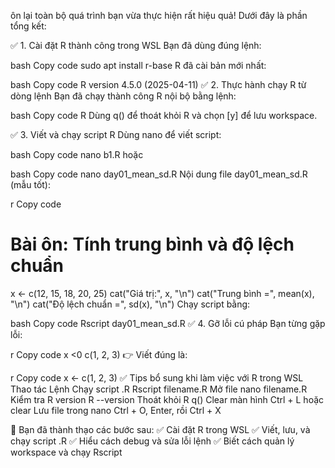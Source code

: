 ôn lại toàn bộ quá trình bạn vừa thực hiện rất hiệu quả! Dưới đây là phần tổng kết:

✅ 1. Cài đặt R thành công trong WSL
Bạn đã dùng đúng lệnh:

bash
Copy code
sudo apt install r-base
R đã cài bản mới nhất:

bash
Copy code
R version 4.5.0 (2025-04-11)
✅ 2. Thực hành chạy R từ dòng lệnh
Bạn đã chạy thành công R nội bộ bằng lệnh:

bash
Copy code
R
Dùng q() để thoát khỏi R và chọn [y] để lưu workspace.

✅ 3. Viết và chạy script R
Dùng nano để viết script:

bash
Copy code
nano b1.R
hoặc

bash
Copy code
nano day01_mean_sd.R
Nội dung file day01_mean_sd.R (mẫu tốt):

r
Copy code
# Bài ôn: Tính trung bình và độ lệch chuẩn
x <- c(12, 15, 18, 20, 25)
cat("Giá trị:", x, "\n")
cat("Trung bình =", mean(x), "\n")
cat("Độ lệch chuẩn =", sd(x), "\n")
Chạy script bằng:

bash
Copy code
Rscript day01_mean_sd.R
✅ 4. Gỡ lỗi cú pháp
Bạn từng gặp lỗi:

r
Copy code
x <0 c(1, 2, 3)
👉 Viết đúng là:

r
Copy code
x <- c(1, 2, 3)
✅ Tips bổ sung khi làm việc với R trong WSL
Thao tác	Lệnh
Chạy script .R	Rscript filename.R
Mở file	nano filename.R
Kiểm tra R version	R --version
Thoát khỏi R	q()
Clear màn hình	Ctrl + L hoặc clear
Lưu file trong nano	Ctrl + O, Enter, rồi Ctrl + X

🧠 Bạn đã thành thạo các bước sau:
✅ Cài đặt R trong WSL
✅ Viết, lưu, và chạy script .R
✅ Hiểu cách debug và sửa lỗi lệnh
✅ Biết cách quản lý workspace và chạy Rscript

